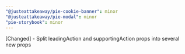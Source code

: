 ```yaml
---
"@justeattakeaway/pie-cookie-banner": minor
"@justeattakeaway/pie-modal": minor
"pie-storybook": minor
---
```


[Changed] - Split leadingAction and supportingAction props into several new props
